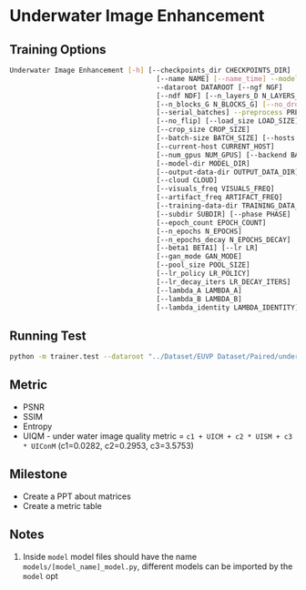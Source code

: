 # Underwater Image Enhancement

## Training Options
```bash
Underwater Image Enhancement [-h] [--checkpoints_dir CHECKPOINTS_DIR]
                                    [--name NAME] [--name_time] --model MODEL
                                    --dataroot DATAROOT [--ngf NGF]
                                    [--ndf NDF] [--n_layers_D N_LAYERS_D]
                                    [--n_blocks_G N_BLOCKS_G] [--no_dropout]
                                    [--serial_batches] --preprocess PREPROCESS
                                    [--no_flip] [--load_size LOAD_SIZE]
                                    [--crop_size CROP_SIZE]
                                    [--batch-size BATCH_SIZE] [--hosts HOSTS]
                                    [--current-host CURRENT_HOST]
                                    [--num_gpus NUM_GPUS] [--backend BACKEND]
                                    [--model-dir MODEL_DIR]
                                    [--output-data-dir OUTPUT_DATA_DIR]
                                    [--cloud CLOUD]
                                    [--visuals_freq VISUALS_FREQ]
                                    [--artifact_freq ARTIFACT_FREQ]
                                    [--training-data-dir TRAINING_DATA_DIR]
                                    [--subdir SUBDIR] [--phase PHASE]
                                    [--epoch_count EPOCH_COUNT]
                                    [--n_epochs N_EPOCHS]
                                    [--n_epochs_decay N_EPOCHS_DECAY]
                                    [--beta1 BETA1] [--lr LR]
                                    [--gan_mode GAN_MODE]
                                    [--pool_size POOL_SIZE]
                                    [--lr_policy LR_POLICY]
                                    [--lr_decay_iters LR_DECAY_ITERS]
                                    [--lambda_A LAMBDA_A]
                                    [--lambda_B LAMBDA_B]
                                    [--lambda_identity LAMBDA_IDENTITY]
```

## Running Test
```bash
python -m trainer.test --dataroot "../Dataset/EUVP Dataset/Paired/underwater_dark" --no_gpu --load_model 136
```

## Metric

- PSNR
- SSIM
- Entropy
- UIQM - under water image quality metric = `c1 + UICM + c2 * UISM + c3 * UIConM` (c1=0.0282, c2=0.2953, c3=3.5753)

## Milestone

- Create a PPT about matrices
- Create a metric table

## Notes
1. Inside `model` model files should have the name `models/[model_name]_model.py`, 
   different models can be imported by the `model` opt